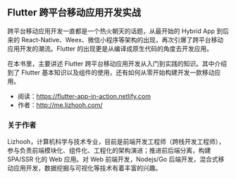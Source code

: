 
## Flutter 跨平台移动应用开发实战


跨平台移动应用开发一直都是一个热火朝天的话题，从最开始的 Hybrid App 到后来的 React-Native、Weex、微信小程序等架构的出现，再次引爆了跨平台移动应用开发的潮流。Flutter 的出现更是从编译成原生代码的角度去开发应用。

在本书里，主要讲述 Flutter 跨平台移动应用开发从入门到实践的知识。其中介绍到了 Flutter 基本知识以及组件的使用，还有如何从零开始构建开发一款移动应用。

- 阅读：https://flutter-app-in-action.netlify.com
- 作者：http://me.lizhooh.com/

### 关于作者
Lizhooh，计算机科学与技术专业，目前是前端开发工程师（跨栈开发工程师），参与负责前端模块化、组件化、工程化的架构演进；推进前后端分离，构建 SPA/SSR 化的 Web 应用。对 Web 前端开发，Nodejs/Go 后端开发，混合式移动应用开发，数据挖掘与可视化等技术有着丰富的兴趣。
